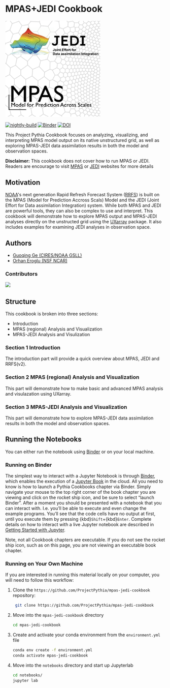 # MPAS+JEDI Cookbook

<img src="thumbnail.png" alt="thumbnail" width="300"/>

[![nightly-build](https://github.com/ProjectPythia/mpas-jedi-cookbook/actions/workflows/nightly-build.yaml/badge.svg)](https://github.com/ProjectPythia/mpas-jedi-cookbook/actions/workflows/nightly-build.yaml)
[![Binder](https://binder.projectpythia.org/badge_logo.svg)](https://binder.projectpythia.org/v2/gh/ProjectPythia/mpas-jedi-cookbook/main?labpath=notebooks)
[![DOI](https://zenodo.org/badge/475509405.svg)](https://zenodo.org/badge/latestdoi/475509405)

This Project Pythia Cookbook focuses on analyzing, visualizing, and interpreting MPAS model output on its native unstructured grid, as well as exploring MPAS-JEDI data assimilation results in both the model and observation spaces.   

**Disclaimer:** This cookbook does not cover how to run MPAS or JEDI. Readers are encourage to visit [MPAS](https://mpas-dev.github.io/) or [JEDI](https://jointcenterforsatellitedataassimilation-jedi-docs.readthedocs-hosted.com/en/latest/) websites for more details

## Motivation

[NOAA](https://www.noaa.gov/)'s next generation Rapid Refresh Forecast System ([RRFS](https://github.com/NOAA-EMC/rrfs-workflow/tree/rrfs-mpas-jedi)) is built on the MPAS (Model for Prediction Accross Scals) Model and the JEDI (Joint Effort for Data assimilation Integration) system. While both MPAS and JEDI are powerful tools, they can also be complex to use and interpret. This cookbook will demonstrate how to explore MPAS output and MPAS-JEDI analyses directly on the unstructed grid using the [UXarray](https://github.com/UXARRAY/uxarray) package. It also includes examples for examining JEDI analyses in observation space.

## Authors

- [Guoqing Ge (CIRES/NOAA GSLL)](https://github.com/guoqing-noaa)
- [Orhan Eroglu (NSF NCAR)](https://github.com/erogluorhan)

### Contributors

<a href="https://github.com/ProjectPythia/mpas-jedi-cookbook/graphs/contributors">
  <img src="https://contrib.rocks/image?repo=ProjectPythia/mpas-jedi-cookbook" />
</a>

## Structure

This cookbook is broken into three sections:
- Introduction
- MPAS (regional) Analysis and Visualization
- MPAS-JEDI Analysis and Visulization

### Section 1 Introduction

The introduction part will provide a quick overview about MPAS, JEDI and RRFS(v2).

### Section 2 MPAS (regional) Analysis and Visualization

This part will demonstrate how to make basic and advanced MPAS analysis and visulazation using UXarray.

### Section 3 MPAS-JEDI Analysis and Visualization

This part will demonstrate how to explore MPAS-JEDI data assimilation results in both the model and observation spaces.

## Running the Notebooks

You can either run the notebook using [Binder](https://binder.projectpythia.org/) or on your local machine.

### Running on Binder

The simplest way to interact with a Jupyter Notebook is through [Binder](https://binder.projectpythia.org/), which enables the execution of a [Jupyter Book](https://jupyterbook.org) in the cloud. All you need to know is how to launch a Pythia Cookbooks chapter via Binder. Simply navigate your mouse to the top right corner of the book chapter you are viewing and click on the rocket ship icon, and be sure to select “launch Binder”. After a moment you should be presented with a notebook that you can interact with. I.e. you’ll be able to execute and even change the example programs. You’ll see that the code cells have no output at first, until you execute them by pressing {kbd}`Shift`\+{kbd}`Enter`. Complete details on how to interact with a live Jupyter notebook are described in [Getting Started with Jupyter](https://foundations.projectpythia.org/foundations/getting-started-jupyter.html).

Note, not all Cookbook chapters are executable. If you do not see the rocket ship icon, such as on this page, you are not viewing an executable book chapter.

### Running on Your Own Machine

If you are interested in running this material locally on your computer, you will need to follow this workflow:

1. Clone the `https://github.com/ProjectPythia/mpas-jedi-cookbook` repository:

   ```bash
    git clone https://github.com/ProjectPythia/mpas-jedi-cookbook
   ```

1. Move into the `mpas-jedi-cookbook` directory
   ```bash
   cd mpas-jedi-cookbook
   ```
1. Create and activate your conda environment from the `environment.yml` file
   ```bash
   conda env create -f environment.yml
   conda activate mpas-jedi-cookbook
   ```
1. Move into the `notebooks` directory and start up Jupyterlab
   ```bash
   cd notebooks/
   jupyter lab
   ```
